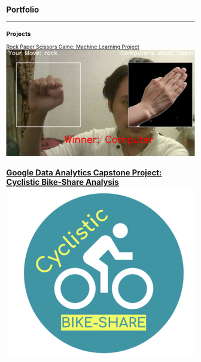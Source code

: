 ## Portfolio

---

### Projects

[Rock Paper Scissors Game: Machine Learning Project](/rps-game)
![](images/rock-preview.png)

[Google Data Analytics Capstone Project: Cyclistic Bike-Share Analysis](/Capstone-Project-Cyclistic-Bike-Share)
![](images/Cyclistic.png)
---

